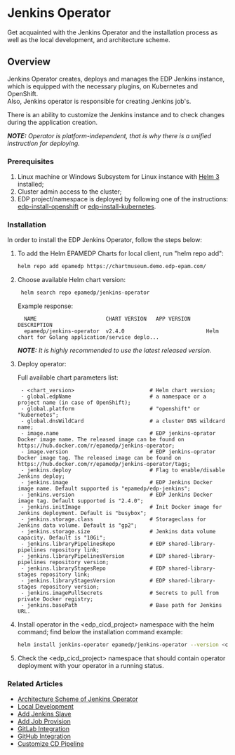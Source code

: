 # Jenkins Operator

Get acquainted with the Jenkins Operator and the installation process as well as the local development, 
and architecture scheme.

## Overview

Jenkins Operator creates, deploys and manages the EDP Jenkins instance, which is equipped with the necessary plugins, on Kubernetes and OpenShift.  
Also, Jenkins operator is responsible for creating Jenkins job's.

There is an ability to customize the Jenkins instance and to check changes during the application creation.

_**NOTE:** Operator is platform-independent, that is why there is a unified instruction for deploying._

### Prerequisites
1. Linux machine or Windows Subsystem for Linux instance with [Helm 3](https://helm.sh/docs/intro/install/) installed;
2. Cluster admin access to the cluster;
3. EDP project/namespace is deployed by following one of the instructions: [edp-install-openshift](https://github.com/epmd-edp/edp-install/blob/master/documentation/openshift_install_edp.md#edp-project) or [edp-install-kubernetes](https://github.com/epmd-edp/edp-install/blob/master/documentation/kubernetes_install_edp.md#edp-namespace).

### Installation
In order to install the EDP Jenkins Operator, follow the steps below:

1. To add the Helm EPAMEDP Charts for local client, run "helm repo add":
     ```bash
     helm repo add epamedp https://chartmuseum.demo.edp-epam.com/
     ```
2. Choose available Helm chart version:
    ```bash
     helm search repo epamedp/jenkins-operator
    ```
   Example response:
   ```
     NAME                      CHART VERSION   APP VERSION     DESCRIPTION
     epamedp/jenkins-operator  v2.4.0                          Helm chart for Golang application/service deplo...
     ```

    _**NOTE:** It is highly recommended to use the latest released version._

3. Deploy operator:

    Full available chart parameters list:
    ```
     - <chart_version>                        # Helm chart version;
     - global.edpName                         # a namespace or a project name (in case of OpenShift);
     - global.platform                        # "openshift" or "kubernetes";
     - global.dnsWildCard                     # a cluster DNS wildcard name;
     - image.name                             # EDP jenkins-oprator Docker image name. The released image can be found on https://hub.docker.com/r/epamedp/jenkins-operator;
     - image.version                          # EDP jenkins-oprator Docker image tag. The released image can be found on https://hub.docker.com/r/epamedp/jenkins-operator/tags;
     - jenkins.deploy                         # Flag to enable/disable Jenkins deploy;
     - jenkins.image                          # EDP Jenkins Docker image name. Default supported is "epamedp/edp-jenkins";
     - jenkins.version                        # EDP Jenkins Docker image tag. Default supported is "2.4.0";
     - jenkins.initImage                      # Init Docker image for Jenkins deployment. Default is "busybox";
     - jenkins.storage.class                  # Storageclass for Jenkins data volume. Default is "gp2";
     - jenkins.storage.size                   # Jenkins data volume capacity. Default is "10Gi";
     - jenkins.libraryPipelinesRepo           # EDP shared-library-pipelines repository link;
     - jenkins.libraryPipelinesVersion        # EDP shared-library-pipelines repository version;
     - jenkins.libraryStagesRepo              # EDP shared-library-stages repository link;
     - jenkins.libraryStagesVersion           # EDP shared-library-stages repository version;
     - jenkins.imagePullSecrets               # Secrets to pull from private Docker registry;
     - jenkins.basePath                       # Base path for Jenkins URL.
    ```

4. Install operator in the <edp_cicd_project> namespace with the helm command; find below the installation command example:
    ```bash
    helm install jenkins-operator epamedp/jenkins-operator --version <chart_version> --namespace <edp_cicd_project> --set name=jenkins-operator --set global.edpName=<edp_cicd_project> --set global.platform=<platform_type> --set global.dnsWildCard=<cluster_DNS_wildcard>
    ```
5. Check the <edp_cicd_project> namespace that should contain operator deployment with your operator in a running status.

### Related Articles
* [Architecture Scheme of Jenkins Operator](documentation/arch.md)
* [Local Development](documentation/local-development.md)
* [Add Jenkins Slave](documentation/add-jenkins-slave.md) 
* [Add Job Provision](documentation/add-job-provision.md)
* [GitLab Integration](documentation/gitlab-integration.md)
* [GitHub Integration](documentation/github-integration.md)
* [Customize CD Pipeline](documentation/customize-deploy-pipeline.md)